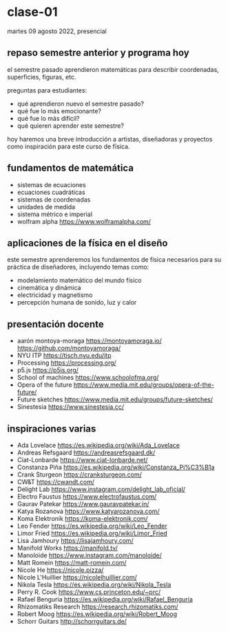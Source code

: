 # clase-01

martes 09 agosto 2022, presencial

## repaso semestre anterior y programa hoy

el semestre pasado aprendieron matemáticas para describir coordenadas, superficies, figuras, etc.

preguntas para estudiantes:

- qué aprendieron nuevo el semestre pasado?
- qué fue lo más emocionante?
- qué fue lo más difícil?
- qué quieren aprender este semestre?

hoy haremos una breve introducción a artistas, diseñadoras y proyectos como inspiración para este curso de fīsica.

## fundamentos de matemática

- sistemas de ecuaciones
- ecuaciones cuadráticas
- sistemas de coordenadas
- unidades de medida
- sistema métrico e imperial
- wolfram alpha https://www.wolframalpha.com/

## aplicaciones de la física en el diseño

este semestre aprenderemos los fundamentos de física necesarios para su práctica de diseñadores, incluyendo temas como:

- modelamiento matemático del mundo físico
- cinemática y dinámica
- electricidad y magnetismo
- percepción humana de sonido, luz y calor

## presentación docente

- aarón montoya-moraga https://montoyamoraga.io/ https://github.com/montoyamoraga/
- NYU ITP https://tisch.nyu.edu/itp
- Processing https://processing.org/
- p5.js https://p5js.org/
- School of machines https://www.schoolofma.org/
- Opera of the future https://www.media.mit.edu/groups/opera-of-the-future/
- Future sketches https://www.media.mit.edu/groups/future-sketches/
- Sinestesia https://www.sinestesia.cc/

## inspiraciones varias

- Ada Lovelace https://es.wikipedia.org/wiki/Ada_Lovelace
- Andreas Refsgaard https://andreasrefsgaard.dk/
- Ciat-Lonbarde https://www.ciat-lonbarde.net/
- Constanza Piña https://es.wikipedia.org/wiki/Constanza_Pi%C3%B1a
- Crank Sturgeon https://cranksturgeon.com/
- CW&T https://cwandt.com/
- Delight Lab https://www.instagram.com/delight_lab_oficial/
- Electro Faustus https://www.electrofaustus.com/
- Gaurav Patekar https://www.gauravpatekar.in/
- Katya Rozanova https://www.katyarozanova.com/
- Koma Elektronik https://koma-elektronik.com/
- Leo Fender https://es.wikipedia.org/wiki/Leo_Fender
- Limor Fried https://es.wikipedia.org/wiki/Limor_Fried
- Lisa Jamhoury https://lisajamhoury.com/
- Manifold Works https://manifold.tv/
- Manoloide https://www.instagram.com/manoloide/
- Matt Romein https://matt-romein.com/
- Nicole He https://nicole.pizza/
- Nicole L'Huillier https://nicolelhuillier.com/
- Nikola Tesla https://es.wikipedia.org/wiki/Nikola_Tesla
- Perry R. Cook https://www.cs.princeton.edu/~prc/
- Rafael Benguria https://es.wikipedia.org/wiki/Rafael_Benguria
- Rhizomatiks Research https://research.rhizomatiks.com/
- Robert Moog https://es.wikipedia.org/wiki/Robert_Moog
- Schorr Guitars http://schorrguitars.de/
